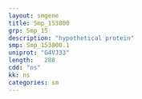```yaml
---
layout: smgene
title: Smp_153800
grp: Smp_15
description: "hypothetical protein"
smp: Smp_153800.1
uniprot: "G4VJ33"
length:   288
cdd: "ns"
kk: ns
categories: sm
---
```


